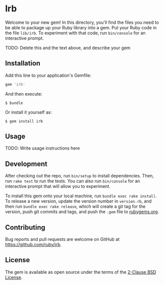 # Irb

Welcome to your new gem! In this directory, you'll find the files you need to be able to package up your Ruby library into a gem. Put your Ruby code in the file `lib/irb`. To experiment with that code, run `bin/console` for an interactive prompt.

TODO: Delete this and the text above, and describe your gem

## Installation

Add this line to your application's Gemfile:

```ruby
gem 'irb'
```

And then execute:

    $ bundle

Or install it yourself as:

    $ gem install irb

## Usage

TODO: Write usage instructions here

## Development

After checking out the repo, run `bin/setup` to install dependencies. Then, run `rake test` to run the tests. You can also run `bin/console` for an interactive prompt that will allow you to experiment.

To install this gem onto your local machine, run `bundle exec rake install`. To release a new version, update the version number in `version.rb`, and then run `bundle exec rake release`, which will create a git tag for the version, push git commits and tags, and push the `.gem` file to [rubygems.org](https://rubygems.org).

## Contributing

Bug reports and pull requests are welcome on GitHub at https://github.com/ruby/irb.

## License

The gem is available as open source under the terms of the [2-Clause BSD License](https://opensource.org/licenses/BSD-2-Clause).
